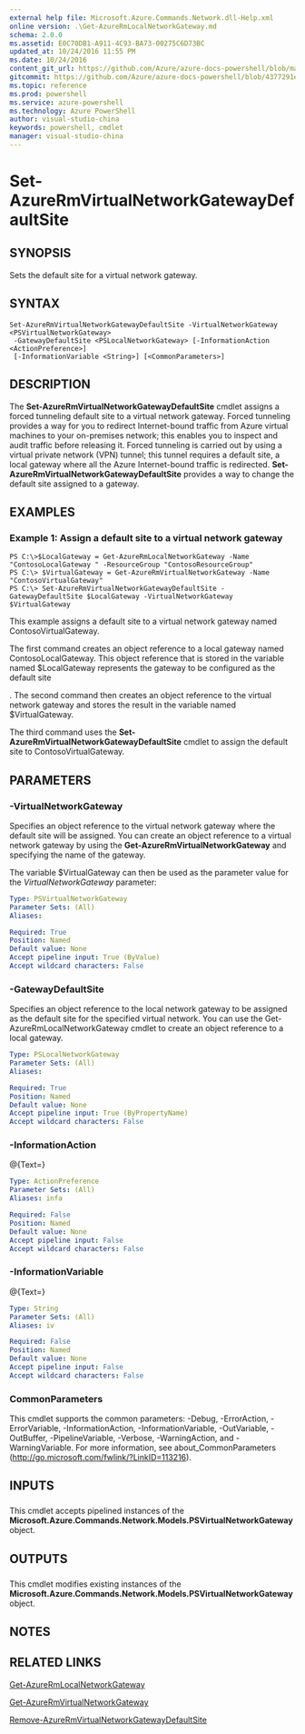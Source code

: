 ```yaml
---
external help file: Microsoft.Azure.Commands.Network.dll-Help.xml
online version: .\Get-AzureRmLocalNetworkGateway.md
schema: 2.0.0
ms.assetid: E0C70DB1-A911-4C93-BA73-00275C6D73BC
updated_at: 10/24/2016 11:55 PM
ms.date: 10/24/2016
content_git_url: https://github.com/Azure/azure-docs-powershell/blob/master/azureps-cmdlets-docs/ResourceManager/AzureRM.Network/v2.1.0/Set-AzureRmVirtualNetworkGatewayDefaultSite.md
gitcommit: https://github.com/Azure/azure-docs-powershell/blob/4377291ee360e58e2c1c5d644155daf6a0279055/azureps-cmdlets-docs/ResourceManager/AzureRM.Network/v2.1.0/Set-AzureRmVirtualNetworkGatewayDefaultSite.md
ms.topic: reference
ms.prod: powershell
ms.service: azure-powershell
ms.technology: Azure PowerShell
author: visual-studio-china
keywords: powershell, cmdlet
manager: visual-studio-china
---
```


# Set-AzureRmVirtualNetworkGatewayDefaultSite

## SYNOPSIS
Sets the default site for a virtual network gateway.

## SYNTAX

```
Set-AzureRmVirtualNetworkGatewayDefaultSite -VirtualNetworkGateway <PSVirtualNetworkGateway>
 -GatewayDefaultSite <PSLocalNetworkGateway> [-InformationAction <ActionPreference>]
 [-InformationVariable <String>] [<CommonParameters>]
```

## DESCRIPTION
The **Set-AzureRmVirtualNetworkGatewayDefaultSite** cmdlet assigns a forced tunneling default site to a virtual network gateway.
Forced tunneling provides a way for you to redirect Internet-bound traffic from Azure virtual machines to your on-premises network; this enables you to inspect and audit traffic before releasing it.
Forced tunneling is carried out by using a virtual private network (VPN) tunnel; this tunnel requires a default site, a local gateway where all the Azure Internet-bound traffic is redirected.
**Set-AzureRmVirtualNetworkGatewayDefaultSite** provides a way to change the default site assigned to a gateway.

## EXAMPLES

### Example 1: Assign a default site to a virtual network gateway
```
PS C:\>$LocalGateway = Get-AzureRmLocalNetworkGateway -Name "ContosoLocalGateway " -ResourceGroup "ContosoResourceGroup"
PS C:\> $VirtualGateway = Get-AzureRmVirtualNetworkGateway -Name "ContosoVirtualGateway"
PS C:\> Set-AzureRmVirtualNetworkGatewayDefaultSite -GatewayDefaultSite $LocalGateway -VirtualNetworkGateway $VirtualGateway
```

This example assigns a default site to a virtual network gateway named ContosoVirtualGateway.

The first command creates an object reference to a local gateway named ContosoLocalGateway.
This object reference that is stored in the variable named $LocalGateway represents the gateway to be configured as the default site

.
The second command then creates an object reference to the virtual network gateway and stores the result in the variable named $VirtualGateway.

The third command uses the **Set-AzureRmVirtualNetworkGatewayDefaultSite** cmdlet to assign the default site to ContosoVirtualGateway.

## PARAMETERS

### -VirtualNetworkGateway
Specifies an object reference to the virtual network gateway where the default site will be assigned.
You can create an object reference to a virtual network gateway by using the **Get-AzureRmVirtualNetworkGateway** and specifying the name of the gateway.

The variable $VirtualGateway can then be used as the parameter value for the *VirtualNetworkGateway* parameter:

```yaml
Type: PSVirtualNetworkGateway
Parameter Sets: (All)
Aliases: 

Required: True
Position: Named
Default value: None
Accept pipeline input: True (ByValue)
Accept wildcard characters: False
```

### -GatewayDefaultSite
Specifies an object reference to the local network gateway to be assigned as the default site for the specified virtual network.
You can use the Get-AzureRmLocalNetworkGateway cmdlet to create an object reference to a local gateway.

```yaml
Type: PSLocalNetworkGateway
Parameter Sets: (All)
Aliases: 

Required: True
Position: Named
Default value: None
Accept pipeline input: True (ByPropertyName)
Accept wildcard characters: False
```

### -InformationAction
@{Text=}

```yaml
Type: ActionPreference
Parameter Sets: (All)
Aliases: infa

Required: False
Position: Named
Default value: None
Accept pipeline input: False
Accept wildcard characters: False
```

### -InformationVariable
@{Text=}

```yaml
Type: String
Parameter Sets: (All)
Aliases: iv

Required: False
Position: Named
Default value: None
Accept pipeline input: False
Accept wildcard characters: False
```

### CommonParameters
This cmdlet supports the common parameters: -Debug, -ErrorAction, -ErrorVariable, -InformationAction, -InformationVariable, -OutVariable, -OutBuffer, -PipelineVariable, -Verbose, -WarningAction, and -WarningVariable. For more information, see about_CommonParameters (http://go.microsoft.com/fwlink/?LinkID=113216).

## INPUTS

###  
This cmdlet accepts pipelined instances of the **Microsoft.Azure.Commands.Network.Models.PSVirtualNetworkGateway** object.

## OUTPUTS

###  
This cmdlet modifies existing instances of the **Microsoft.Azure.Commands.Network.Models.PSVirtualNetworkGateway** object.

## NOTES

## RELATED LINKS

[Get-AzureRmLocalNetworkGateway](./Get-AzureRmLocalNetworkGateway.md)

[Get-AzureRmVirtualNetworkGateway](./Get-AzureRmVirtualNetworkGateway.md)

[Remove-AzureRmVirtualNetworkGatewayDefaultSite](./Remove-AzureRmVirtualNetworkGatewayDefaultSite.md)


